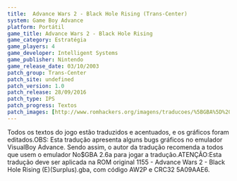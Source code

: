 ```yaml
---
title:  Advance Wars 2 - Black Hole Rising (Trans-Center)
system: Game Boy Advance
platform: Portátil
game_title: Advance Wars 2 - Black Hole Rising
game_category: Estratégia
game_players: 4
game_developer: Intelligent Systems
game_publisher: Nintendo
game_release_date: 03/10/2003
patch_group: Trans-Center
patch_site: undefined
patch_version: 1.0
patch_release: 28/09/2016
patch_type: IPS
patch_progress: Textos
patch_images: [http://www.romhackers.org/imagens/traducoes/%5BGBA%5D%20Advance%20Wars%202%20-%20Black%20Hole%20Rising%20-%20Trans-Center%20-%201.png,http://www.romhackers.org/imagens/traducoes/%5BGBA%5D%20Advance%20Wars%202%20-%20Black%20Hole%20Rising%20-%20Trans-Center%20-%202.png,http://www.romhackers.org/imagens/traducoes/%5BGBA%5D%20Advance%20Wars%202%20-%20Black%20Hole%20Rising%20-%20Trans-Center%20-%203.png]
---
```

Todos os textos do jogo estão traduzidos e acentuados, e os gráficos foram editados.OBS: Esta tradução apresenta alguns bugs gráficos no emulador VisualBoy Advance. Sendo assim, o autor da tradução recomenda a todos que usem o emulador No$GBA 2.6a para jogar a tradução.ATENÇÃO:Esta tradução deve ser aplicada na ROM original 1155 - Advance Wars 2 - Black Hole Rising (E)(Surplus).gba, com código AW2P e CRC32 5A09AAE6.